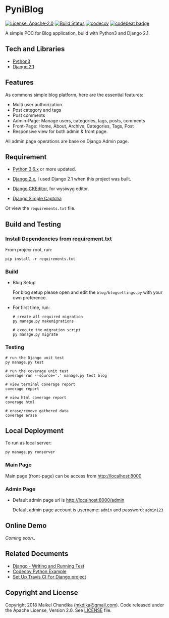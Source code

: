 # PyniBlog

[![License: Apache-2.0](https://img.shields.io/badge/license-Apache--2.0-green.svg)](/LICENSE)
[![Build Status](https://travis-ci.org/mkdika/pyniblog.svg?branch=master)](https://travis-ci.org/mkdika/pyniblog)
[![codecov](https://codecov.io/gh/mkdika/pyniblog/branch/master/graph/badge.svg)](https://codecov.io/gh/mkdika/pyniblog)
[![codebeat badge](https://codebeat.co/badges/9298084a-61f8-4789-9d87-a0ec77a07655)](https://codebeat.co/projects/github-com-mkdika-pyniblog-master)



A simple POC for Blog application, build with Python3 and Django 2.1.

## Tech and Libraries

- [Python3](https://www.python.org/)
- [Django 2.1](https://www.djangoproject.com/)

## Features

As commons simple blog platform, here are the essential features:

- Multi user authorization.
- Post category and tags
- Post comments
- Admin-Page: Manage users, categories, tags, posts, comments
- Front-Page: Home, About, Archive, Categories, Tags, Post
- Responsive view for both admin & front page.

All admin page operations are base on Django Admin page.

## Requirement

- [Python 3.6.x](https://www.python.org/downloads/) or more updated.

- [Django 2.x](https://docs.djangoproject.com/en/2.1/topics/install/), 
  I used Django 2.1 when this project was built.

- [Django CKEditor](https://github.com/django-ckeditor/django-ckeditor#installation), for wysiwyg editor.

- [Django Simple Captcha](https://django-simple-captcha.readthedocs.io/en/latest/usage.html)

Or view the `requirements.txt` file.

## Build and Testing

### Install Dependencies from requirement.txt

From projecr root, run:

```console
pip install -r requirements.txt
```

### Build

- Blog Setup

  For blog setup please open and edit the `blog/blogsettings.py` with your own preference.

- For first time, run:

  ```console
  # create all required migration
  py manage.py makemigrations

  # execute the migration script
  py manage.py migrate
  ```

### Testing

```console
# run the Django unit test
py manage.py test

# run the coverage unit test
coverage run --source='.' manage.py test blog

# view terminal coverage report
coverage report

# view html coverage report
coverage html

# erase/remove gathered data
coverage erase
```


## Local Deployment

To run as local server:

```console
py manage.py runserver
```

### Main Page

Main page (front-page) can be access from [http://localhost:8000](http://localhost:8000)

### Admin Page

- Default admin page url is [http://localhost:8000/admin](http://localhost:8000/admin)
  
  Default admin page account is username: `admin` and password: `admin123`

## Online Demo

_Coming soon.._

## Related Documents

- [Django - Writing and Running Test](https://docs.djangoproject.com/en/2.1/topics/testing/overview/)
- [Codecov Python Example](https://github.com/codecov/example-python)
- [Set Up Travis CI For Django project](https://medium.com/@MicroPyramid/set-up-travis-ci-for-django-project-427d6dd2f46c)

## Copyright and License

Copyright 2018 Maikel Chandika (mkdika@gmail.com). Code released under the
Apache License, Version 2.0. See [LICENSE](/LICENSE) file.
